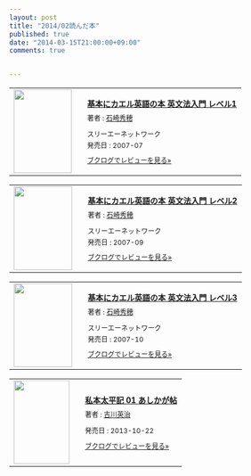 ```yaml
---
layout: post
title: "2014/02読んだ本"
published: true
date: "2014-03-15T21:00:00+09:00"
comments: true


---
```




<div class="booklog_html"><table><tr><td class="booklog_html_image"><a href="http://www.amazon.co.jp/%E5%9F%BA%E6%9C%AC%E3%81%AB%E3%82%AB%E3%82%A8%E3%83%AB%E8%8B%B1%E8%AA%9E%E3%81%AE%E6%9C%AC-%E8%8B%B1%E6%96%87%E6%B3%95%E5%85%A5%E9%96%80-%E3%83%AC%E3%83%99%E3%83%AB1-%E7%9F%B3%E5%B4%8E-%E7%A7%80%E7%A9%82/dp/4883194280%3FSubscriptionId%3D0AVSM5SVKRWTFMG7ZR82%26tag%3D13nightcrows-22%26linkCode%3Dxm2%26camp%3D2025%26creative%3D165953%26creativeASIN%3D4883194280" target="_blank"><img src="http://ecx.images-amazon.com/images/I/51eRw7Xha8L._SL160_.jpg" width="104" height="150" style="border:0;border-radius:0;" /></a></td><td class="booklog_html_info" style="padding-left:20px;"><div class="booklog_html_title" style="margin-bottom:10px;font-size:14px;font-weight:bold;"><a href="http://www.amazon.co.jp/%E5%9F%BA%E6%9C%AC%E3%81%AB%E3%82%AB%E3%82%A8%E3%83%AB%E8%8B%B1%E8%AA%9E%E3%81%AE%E6%9C%AC-%E8%8B%B1%E6%96%87%E6%B3%95%E5%85%A5%E9%96%80-%E3%83%AC%E3%83%99%E3%83%AB1-%E7%9F%B3%E5%B4%8E-%E7%A7%80%E7%A9%82/dp/4883194280%3FSubscriptionId%3D0AVSM5SVKRWTFMG7ZR82%26tag%3D13nightcrows-22%26linkCode%3Dxm2%26camp%3D2025%26creative%3D165953%26creativeASIN%3D4883194280" target="_blank">基本にカエル英語の本 英文法入門 レベル1</a></div><div style="margin-bottom:10px;"><div class="booklog_html_author" style="margin-bottom:15px;font-size:12px;;line-height:1.2em">著者 : <a href="http://booklog.jp/author/%E7%9F%B3%E5%B4%8E%E7%A7%80%E7%A9%82" target="_blank">石崎秀穂</a></div><div class="booklog_html_manufacturer" style="margin-bottom:5px;font-size:12px;;line-height:1.2em">スリーエーネットワーク</div><div class="booklog_html_release" style="font-size:12px;;line-height:1.2em">発売日 : 2007-07</div></div><div class="booklog_html_link_amazon"><a href="http://booklog.jp/item/1/4883194280" style="font-size:12px;" target="_blank">ブクログでレビューを見る»</a></div></td></tr></table></div>

<div class="booklog_html"><table><tr><td class="booklog_html_image"><a href="http://www.amazon.co.jp/%E5%9F%BA%E6%9C%AC%E3%81%AB%E3%82%AB%E3%82%A8%E3%83%AB%E8%8B%B1%E8%AA%9E%E3%81%AE%E6%9C%AC-%E8%8B%B1%E6%96%87%E6%B3%95%E5%85%A5%E9%96%80-%E3%83%AC%E3%83%99%E3%83%AB2-%E7%9F%B3%E5%B4%8E-%E7%A7%80%E7%A9%82/dp/4883194299%3FSubscriptionId%3D0AVSM5SVKRWTFMG7ZR82%26tag%3D13nightcrows-22%26linkCode%3Dxm2%26camp%3D2025%26creative%3D165953%26creativeASIN%3D4883194299" target="_blank"><img src="http://ecx.images-amazon.com/images/I/51BNO%2B%2BCijL._SL160_.jpg" width="105" height="150" style="border:0;border-radius:0;" /></a></td><td class="booklog_html_info" style="padding-left:20px;"><div class="booklog_html_title" style="margin-bottom:10px;font-size:14px;font-weight:bold;"><a href="http://www.amazon.co.jp/%E5%9F%BA%E6%9C%AC%E3%81%AB%E3%82%AB%E3%82%A8%E3%83%AB%E8%8B%B1%E8%AA%9E%E3%81%AE%E6%9C%AC-%E8%8B%B1%E6%96%87%E6%B3%95%E5%85%A5%E9%96%80-%E3%83%AC%E3%83%99%E3%83%AB2-%E7%9F%B3%E5%B4%8E-%E7%A7%80%E7%A9%82/dp/4883194299%3FSubscriptionId%3D0AVSM5SVKRWTFMG7ZR82%26tag%3D13nightcrows-22%26linkCode%3Dxm2%26camp%3D2025%26creative%3D165953%26creativeASIN%3D4883194299" target="_blank">基本にカエル英語の本 英文法入門 レベル2</a></div><div style="margin-bottom:10px;"><div class="booklog_html_author" style="margin-bottom:15px;font-size:12px;;line-height:1.2em">著者 : <a href="http://booklog.jp/author/%E7%9F%B3%E5%B4%8E%E7%A7%80%E7%A9%82" target="_blank">石崎秀穂</a></div><div class="booklog_html_manufacturer" style="margin-bottom:5px;font-size:12px;;line-height:1.2em">スリーエーネットワーク</div><div class="booklog_html_release" style="font-size:12px;;line-height:1.2em">発売日 : 2007-09</div></div><div class="booklog_html_link_amazon"><a href="http://booklog.jp/item/1/4883194299" style="font-size:12px;" target="_blank">ブクログでレビューを見る»</a></div></td></tr></table></div>

<div class="booklog_html"><table><tr><td class="booklog_html_image"><a href="http://www.amazon.co.jp/%E5%9F%BA%E6%9C%AC%E3%81%AB%E3%82%AB%E3%82%A8%E3%83%AB%E8%8B%B1%E8%AA%9E%E3%81%AE%E6%9C%AC-%E8%8B%B1%E6%96%87%E6%B3%95%E5%85%A5%E9%96%80-%E3%83%AC%E3%83%99%E3%83%AB3-%E7%9F%B3%E5%B4%8E-%E7%A7%80%E7%A9%82/dp/4883194302%3FSubscriptionId%3D0AVSM5SVKRWTFMG7ZR82%26tag%3D13nightcrows-22%26linkCode%3Dxm2%26camp%3D2025%26creative%3D165953%26creativeASIN%3D4883194302" target="_blank"><img src="http://ecx.images-amazon.com/images/I/51Fo8Uu0GNL._SL160_.jpg" width="105" height="150" style="border:0;border-radius:0;" /></a></td><td class="booklog_html_info" style="padding-left:20px;"><div class="booklog_html_title" style="margin-bottom:10px;font-size:14px;font-weight:bold;"><a href="http://www.amazon.co.jp/%E5%9F%BA%E6%9C%AC%E3%81%AB%E3%82%AB%E3%82%A8%E3%83%AB%E8%8B%B1%E8%AA%9E%E3%81%AE%E6%9C%AC-%E8%8B%B1%E6%96%87%E6%B3%95%E5%85%A5%E9%96%80-%E3%83%AC%E3%83%99%E3%83%AB3-%E7%9F%B3%E5%B4%8E-%E7%A7%80%E7%A9%82/dp/4883194302%3FSubscriptionId%3D0AVSM5SVKRWTFMG7ZR82%26tag%3D13nightcrows-22%26linkCode%3Dxm2%26camp%3D2025%26creative%3D165953%26creativeASIN%3D4883194302" target="_blank">基本にカエル英語の本 英文法入門 レベル3</a></div><div style="margin-bottom:10px;"><div class="booklog_html_author" style="margin-bottom:15px;font-size:12px;;line-height:1.2em">著者 : <a href="http://booklog.jp/author/%E7%9F%B3%E5%B4%8E%E7%A7%80%E7%A9%82" target="_blank">石崎秀穂</a></div><div class="booklog_html_manufacturer" style="margin-bottom:5px;font-size:12px;;line-height:1.2em">スリーエーネットワーク</div><div class="booklog_html_release" style="font-size:12px;;line-height:1.2em">発売日 : 2007-10</div></div><div class="booklog_html_link_amazon"><a href="http://booklog.jp/item/1/4883194302" style="font-size:12px;" target="_blank">ブクログでレビューを見る»</a></div></td></tr></table></div>

<div class="booklog_html"><table><tr><td class="booklog_html_image"><a href="http://www.amazon.co.jp/%E7%A7%81%E6%9C%AC%E5%A4%AA%E5%B9%B3%E8%A8%98-01-%E3%81%82%E3%81%97%E3%81%8B%E3%81%8C%E5%B8%96-%E5%90%89%E5%B7%9D-%E8%8B%B1%E6%B2%BB-ebook/dp/B00G3QMEZY%3FSubscriptionId%3D0AVSM5SVKRWTFMG7ZR82%26tag%3D13nightcrows-22%26linkCode%3Dxm2%26camp%3D2025%26creative%3D165953%26creativeASIN%3DB00G3QMEZY" target="_blank"><img src="http://ecx.images-amazon.com/images/I/51b6JBk8CcL._SL160_.jpg" width="100" height="150" style="border:0;border-radius:0;" /></a></td><td class="booklog_html_info" style="padding-left:20px;"><div class="booklog_html_title" style="margin-bottom:10px;font-size:14px;font-weight:bold;"><a href="http://www.amazon.co.jp/%E7%A7%81%E6%9C%AC%E5%A4%AA%E5%B9%B3%E8%A8%98-01-%E3%81%82%E3%81%97%E3%81%8B%E3%81%8C%E5%B8%96-%E5%90%89%E5%B7%9D-%E8%8B%B1%E6%B2%BB-ebook/dp/B00G3QMEZY%3FSubscriptionId%3D0AVSM5SVKRWTFMG7ZR82%26tag%3D13nightcrows-22%26linkCode%3Dxm2%26camp%3D2025%26creative%3D165953%26creativeASIN%3DB00G3QMEZY" target="_blank">私本太平記 01 あしかが帖</a></div><div style="margin-bottom:10px;"><div class="booklog_html_author" style="margin-bottom:15px;font-size:12px;;line-height:1.2em">著者 : <a href="http://booklog.jp/author/%E5%90%89%E5%B7%9D%E8%8B%B1%E6%B2%BB" target="_blank">吉川英治</a></div><div class="booklog_html_manufacturer" style="margin-bottom:5px;font-size:12px;;line-height:1.2em"></div><div class="booklog_html_release" style="font-size:12px;;line-height:1.2em">発売日 : 2013-10-22</div></div><div class="booklog_html_link_amazon"><a href="http://booklog.jp/item/1/B00G3QMEZY" style="font-size:12px;" target="_blank">ブクログでレビューを見る»</a></div></td></tr></table></div>
